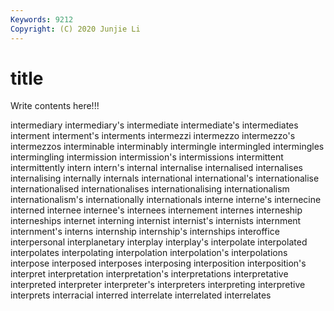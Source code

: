 ```yaml
---
Keywords: 9212
Copyright: (C) 2020 Junjie Li
---
```


# title

Write contents here!!!
 
intermediary 
intermediary's 
intermediate 
intermediate's 
intermediates 
interment 
interment's
interments 
intermezzi 
intermezzo 
intermezzo's 
intermezzos 
interminable 
interminably 
intermingle 
intermingled 
intermingles
intermingling 
intermission 
intermission's 
intermissions 
intermittent 
intermittently 
intern 
intern's 
internal 
internalise
internalised 
internalises 
internalising 
internally 
internals 
international 
international's 
internationalise 
internationalised 
internationalises
internationalising 
internationalism 
internationalism's 
internationally 
internationals 
interne 
interne's 
internecine 
interned 
internee
internee's 
internees 
internement 
internes 
interneship 
interneships 
internet 
interning 
internist 
internist's
internists 
internment 
internment's 
interns 
internship 
internship's 
internships 
interoffice 
interpersonal 
interplanetary
interplay 
interplay's 
interpolate 
interpolated 
interpolates 
interpolating 
interpolation 
interpolation's 
interpolations 
interpose
interposed 
interposes 
interposing 
interposition 
interposition's 
interpret 
interpretation 
interpretation's 
interpretations 
interpretative
interpreted 
interpreter 
interpreter's 
interpreters 
interpreting 
interpretive 
interprets 
interracial 
interred 
interrelate
interrelated 
interrelates 
